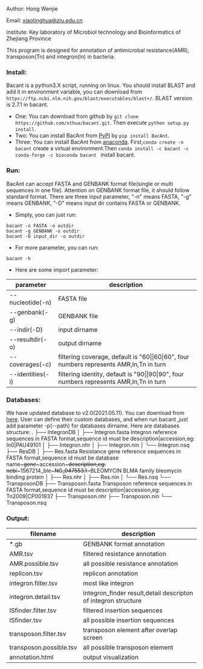 Author:     Hong Wenjie

Email:      xiaotinghua@zju.edu.cn

institute:  Key laboratory of Microbiol technology and Bioinformatics of Zhejiang Province

This program is designed for annotation of antimicrobal resistance(AMR), transposon(Tn) and integron(In) in bacteria.

### Install:
Bacant is a python3.X script, running on linux. 
You should install BLAST and add it in environment variable, you can download from `https://ftp.ncbi.nlm.nih.gov/blast/executables/blast+/`. BLAST version is 2.7.1 in bacant.

* One:
  You can download from github by `git clone https://github.com/xthua/bacant.git`. Then execute `python setup.py install`.
* Two:
  You can install BacAnt from [PyPI](https://pypi.org/project/BacAnt) by `pip install BacAnt`.
* Three:
  You can install BacAnt from [anaconda](https://anaconda.org/bacant/bacant).
  First,`conda create -n bacant` create a virtual environment.Then `conda install -c bacant -c conda-forge -c bioconda bacant ` install bacant.

### Run:
BacAnt can accept FASTA and GENBANK format file(single or multi sequences in one file). Attention on GENBANK format file, it should follow standard format.
There are three input parameter, "-n" means FASTA, "-g" means GENBANK, "-D" means input dir contains FASTA or GENBANK.
* Simply, you can just run:
```
bacant -n FASTA -o outdir
bacant -g GENBANK -o outdir
bacant -D input_dir -o outdir
```
* For more parameter, you can run:
```
bacant -h
```
* Here are some import parameter:

parameter  | description
---- | -----
--nucleotide(-n) | FASTA file
--genbank(-g) | GENBANK file
--indir(-D) | input dirname
--resultdir(-o) | output dirname
--coverages(-c) | filtering coverage, default is "60\|\|60\|60", four numbers represents AMR,In,Tn in turn
--identities(-i) | filtering identity, default is "90\|\|90\|90", four numbers represents AMR,In,Tn in turn

### Databases:
We have updated database to v2.0(2021.05.11). You can download from [here](http://bacant.net/static/database/v2.0/bacant-db-v2.0.tar.gz).
User can define their custom databases, and when run bacant ,just add parameter -p(--path) for databases dirname.
Here are databases structure:
.
├── IntegronDB
│   ├── Integron.fasta    Integron reference sequences in FASTA format,sequence id must be description|accession,eg: In0|PAU49101
│   ├── Integron.nhr
│   ├── Integron.nin
│   └── Integron.nsq
├── ResDB
│   ├── Res.fasta         Resistance gene reference sequences in FASTA format,sequence id must be database name~~~gene~~~accession~~~description,eg: ncbi~~~1567214_ble~~~NG_047553.1~~~BLEOMYCIN BLMA family bleomycin binding protein
│   ├── Res.nhr
│   ├── Res.nin
│   └── Res.nsq
└── TransposonDB
    ├── Transposon.fasta  Transposon reference sequences in FASTA format,sequence id must be description|accession,eg: Tn2009|CP001937
    ├── Transposon.nhr
    ├── Transposon.nin
    └── Transposon.nsq
      
### Output:

filename  | description
---- | -----
*.gb | GENBANK format annotation
AMR.tsv | filtered resistance annotation
AMR.possible.tsv | all possible resistance annotation
replicon.tsv | replicon annotation
integron.filter.tsv | most like integron
integron.detail.tsv | integron_finder result,detail descripton of integron structure
ISfinder.filter.tsv | filtered insertion sequences
ISfinder.tsv | all possible insertion sequences
transposon.filter.tsv | transposon element after overlap screen
transposon.possible.tsv | all possible transposon element
annotation.html | output visualization
